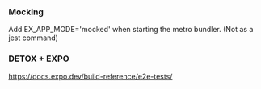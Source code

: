 
### Mocking
Add EX_APP_MODE='mocked' when starting the metro bundler. (Not as a jest command)

### DETOX + EXPO
https://docs.expo.dev/build-reference/e2e-tests/
